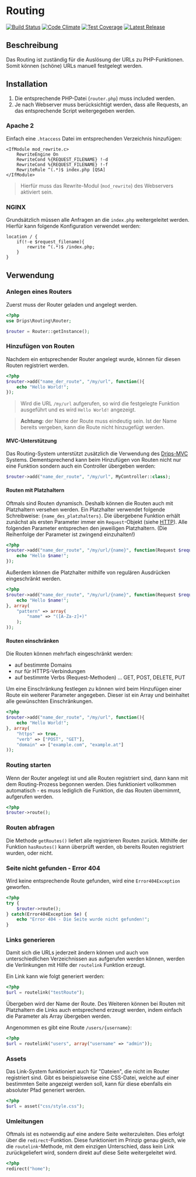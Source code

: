 # Routing

[![Build Status](https://travis-ci.org/Prowect/Routing.svg)](https://travis-ci.org/Prowect/Routing)
[![Code Climate](https://codeclimate.com/github/Prowect/Routing/badges/gpa.svg)](https://codeclimate.com/github/Prowect/Routing)
[![Test Coverage](https://codeclimate.com/github/Prowect/Routing/badges/coverage.svg)](https://codeclimate.com/github/Prowect/Routing/coverage)
[![Latest Release](https://img.shields.io/packagist/v/drips/Routing.svg)](https://packagist.org/packages/drips/routing)

## Beschreibung

Das Routing ist zuständig für die Auslösung der URLs zu PHP-Funktionen. Somit können (schöne) URLs manuell festgelegt werden.

## Installation

1. Die entsprechende PHP-Datei (`router.php`) muss included werden.
2. Je nach Webserver muss berücksichtigt werden, dass alle Requests, an das entsprechende Script weitergegeben werden.

### Apache 2

Einfach eine `.htaccess` Datei im entsprechenden Verzeichnis hinzufügen:

```apacheconf
<IfModule mod_rewrite.c>
    RewriteEngine On
    RewriteCond %{REQUEST_FILENAME} !-d
    RewriteCond %{REQUEST_FILENAME} !-f
    RewriteRule ^(.*)$ index.php [QSA]
</IfModule>
```

> Hierfür muss das Rewrite-Modul (`mod_rewrite`) des Webservers aktiviert sein.

### NGINX

Grundsätzlich müssen alle Anfragen an die `index.php` weitergeleitet werden. Hierfür kann folgende Konfiguration verwendet werden:

```nginx
location / {
    if(!-e $request_filename){
        rewrite ^(.*)$ /index.php;
    }
}
```

## Verwendung

### Anlegen eines Routers

Zuerst muss der Router geladen und angelegt werden.

```php
<?php
use Drips\Routing\Router;

$router = Router::getInstance();
```

### Hinzufügen von Routen

Nachdem ein entsprechender Router angelegt wurde, können für diesen Routen registriert werden.

```php
<?php
$router->add("name_der_route", "/my/url", function(){
    echo "Hello World!";
});
```

> Wird die URL `/my/url` aufgerufen, so wird die festgelegte Funktion ausgeführt und es wird `Hello World!` angezeigt.

> **Achtung:** der Name der Route muss eindeutig sein. Ist der Name bereits vergeben, kann die Route nicht hinzugefügt werden.

#### MVC-Unterstützung

Das Routing-System unterstützt zusätzlich die Verwendung des [Drips-MVC](https://github.com/Prowect/MVC) Systems. Dementsprechend kann beim Hinzufügen von Routen nicht nur eine Funktion sondern auch ein Controller übergeben werden:

```php
$router->add("name_der_route", "/my/url", MyController::class);
```

#### Routen mit Platzhaltern

Oftmals sind Routen dynamisch. Deshalb können die Routen auch mit Platzhaltern versehen werden. Ein Platzhalter verwendet folgende Schreibweise: `{name_des_platzhalters}`.
Die übergebene Funktion erhält zunächst als ersten Parameter immer ein `Request`-Objekt (siehe [HTTP](http://github.com/Prowect/HTTP)). Alle folgenden Parameter entsprechen den jeweiligen Platzhaltern. (Die Reihenfolge der Parameter ist zwingend einzuhalten!)

```php
<?php
$router->add("name_der_route", "/my/url/{name}", function(Request $request, $name){
    echo "Hello $name!";
});
```

Außerdem können die Platzhalter mithilfe von regulären Ausdrücken eingeschränkt werden.

```php
<?php
$router->add("name_der_route", "/my/url/{name}", function(Request $request, $name){
    echo "Hello $name!";
}, array(
    "pattern" => array(
        "name" => "([A-Za-z]+)"
    );
));
```

#### Routen einschränken

Die Routen können mehrfach eingeschränkt werden:

 - auf bestimmte Domains
 - nur für HTTPS-Verbindungen
 - auf bestimmte Verbs (Request-Methoden) ... GET, POST, DELETE, PUT

Um eine Einschränkung festlegen zu können wird beim Hinzufügen einer Route ein weiterer Parameter angegeben. Dieser ist ein Array und beinhaltet alle gewünschten Einschränkungen.

```php
<?php
$router->add("name_der_route", "/my/url", function(){
    echo "Hello World!";
}, array(
    "https" => true,
    "verb" => ["POST", "GET"],
    "domain" => ["example.com", "example.at"]
));
```

### Routing starten

Wenn der Router angelegt ist und alle Routen registriert sind, dann kann mit dem Routing-Prozess begonnen werden. Dies funktioniert vollkommen automatisch - es muss lediglich die Funktion, die das Routen übernimmt, aufgerufen werden.

```php
<?php
$router->route();
```

### Routen abfragen

Die Methode `getRoutes()` liefert alle registrieren Routen zurück. Mithilfe der Funktion `hasRoutes()` kann überprüft werden, ob bereits Routen registriert wurden, oder nicht.

### Seite nicht gefunden - Error 404

Wird keine entsprechende Route gefunden, wird eine `Error404Exception` geworfen.

```php
<?php
try {
    $router->route();
} catch(Error404Exception $e) {
    echo "Error 404 - Die Seite wurde nicht gefunden!";
}
```

### Links generieren

Damit sich die URLs jederzeit ändern können und auch von unterschiedlichen Verzeichnissen aus aufgerufen werden können, werden die Verlinkungen mit Hilfe der `routelink` Funktion erzeugt.

Ein Link kann wie folgt generiert werden:

```php
<?php
$url = routelink("testRoute");
```

Übergeben wird der Name der Route. Des Weiteren können bei Routen mit Platzhaltern die Links auch entsprechend erzeugt werden, indem einfach die Parameter als Array übergeben werden.

Angenommen es gibt eine Route `/users/{username}`:

```php
<?php
$url = routelink("users", array("username" => "admin"));
```

### Assets

Das Link-System funktioniert auch für "Dateien", die nicht im Router registriert sind. Gibt es beispielsweise eine CSS-Datei, welche auf einer bestimmten Seite angezeigt werden soll, kann für diese ebenfalls ein absoluter Pfad generiert werden.

```php
<?php
$url = asset("css/style.css");
```

### Umleitungen

Oftmals ist es notwendig auf eine andere Seite weiterzuleiten. Dies erfolgt über die `redirect`-Funktion. Diese funktioniert im Prinzip genau gleich, wie die `routelink`-Methode, mit dem einzigen Unterschied, dass kein Link zurückgeliefert wird, sondern direkt auf diese Seite weitergeleitet wird.

```php
<?php
redirect("home");
```
